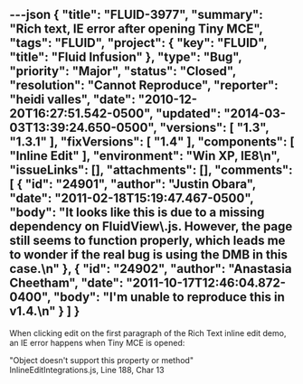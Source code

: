 ---json
{
  "title": "FLUID-3977",
  "summary": "Rich text, IE error after opening Tiny MCE",
  "tags": "FLUID",
  "project": {
    "key": "FLUID",
    "title": "Fluid Infusion"
  },
  "type": "Bug",
  "priority": "Major",
  "status": "Closed",
  "resolution": "Cannot Reproduce",
  "reporter": "heidi valles",
  "date": "2010-12-20T16:27:51.542-0500",
  "updated": "2014-03-03T13:39:24.650-0500",
  "versions": [
    "1.3",
    "1.3.1"
  ],
  "fixVersions": [
    "1.4"
  ],
  "components": [
    "Inline Edit"
  ],
  "environment": "Win XP, IE8\n",
  "issueLinks": [],
  "attachments": [],
  "comments": [
    {
      "id": "24901",
      "author": "Justin Obara",
      "date": "2011-02-18T15:19:47.467-0500",
      "body": "It looks like this is due to a missing dependency on FluidView\\.js. However, the page still seems to function properly, which leads me to wonder if the real bug is using the DMB in this case.\n"
    },
    {
      "id": "24902",
      "author": "Anastasia Cheetham",
      "date": "2011-10-17T12:46:04.872-0400",
      "body": "I'm unable to reproduce this in v1.4.\n"
    }
  ]
}
---
When clicking edit on the first paragraph of the Rich Text inline edit demo, an IE error happens when Tiny MCE is opened:

"Object doesn't support this property or method"\
InlineEditIntegrations.js, Line 188, Char 13

        